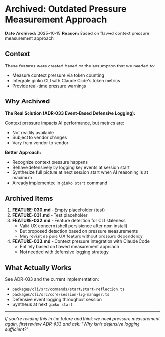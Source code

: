 # Archived: Outdated Pressure Measurement Approach

**Date Archived:** 2025-10-15
**Reason:** Based on flawed context pressure measurement approach

## Context

These features were created based on the assumption that we needed to:
- Measure context pressure via token counting
- Integrate ginko CLI with Claude Code's token metrics
- Provide real-time pressure warnings

## Why Archived

**The Real Solution (ADR-033 Event-Based Defensive Logging):**

Context pressure impacts AI performance, but metrics are:
- Not readily available
- Subject to vendor changes
- Vary from vendor to vendor

**Better Approach:**
- Recognize context pressure happens
- Behave defensively by logging key events at session start
- Synthesize full picture at next session start when AI reasoning is at maximum
- Already implemented in `ginko start` command

## Archived Items

1. **FEATURE-030.md** - Empty placeholder (test)
2. **FEATURE-031.md** - Test placeholder
3. **FEATURE-032.md** - Feature detection for CLI staleness
   - Valid UX concern (shell persistence after npm install)
   - But proposed detection based on pressure measurements
   - May revisit as pure UX feature without pressure dependency
4. **FEATURE-033.md** - Context pressure integration with Claude Code
   - Entirely based on flawed measurement approach
   - Not needed with defensive logging strategy

## What Actually Works

See ADR-033 and the current implementation:
- `packages/cli/src/commands/start/start-reflection.ts`
- `packages/cli/src/core/session-log-manager.ts`
- Defensive event logging throughout session
- Synthesis at next `ginko start`

---

*If you're reading this in the future and think we need pressure measurement again, first review ADR-033 and ask: "Why isn't defensive logging sufficient?"*
